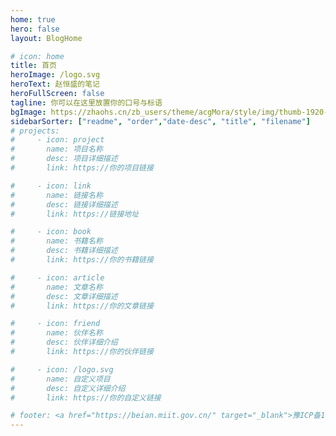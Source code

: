 ```yaml
---
home: true
hero: false
layout: BlogHome

# icon: home
title: 首页
heroImage: /logo.svg
heroText: 赵恒盛的笔记
heroFullScreen: false
tagline: 你可以在这里放置你的口号与标语
bgImage: https://zhaohs.cn/zb_users/theme/acgMora/style/img/thumb-1920-739436.png
sidebarSorter: ["readme", "order","date-desc", "title", "filename"]
# projects:
#     - icon: project
#       name: 项目名称
#       desc: 项目详细描述
#       link: https://你的项目链接

#     - icon: link
#       name: 链接名称
#       desc: 链接详细描述
#       link: https://链接地址

#     - icon: book
#       name: 书籍名称
#       desc: 书籍详细描述
#       link: https://你的书籍链接

#     - icon: article
#       name: 文章名称
#       desc: 文章详细描述
#       link: https://你的文章链接

#     - icon: friend
#       name: 伙伴名称
#       desc: 伙伴详细介绍
#       link: https://你的伙伴链接

#     - icon: /logo.svg
#       name: 自定义项目
#       desc: 自定义详细介绍
#       link: https://你的自定义链接

# footer: <a href="https://beian.miit.gov.cn/" target="_blank">豫ICP备18021175号</a>
---
```

